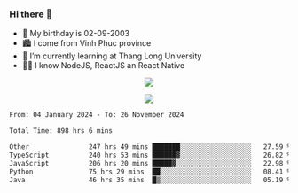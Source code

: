 ### Hi there 👋
- 🎂 My birthday is 02-09-2003
- 🏙️ I come from Vinh Phuc province
- 🌱 I’m currently learning at Thang Long University
- 🧑‍💻 I know NodeJS, ReactJS an React Native
<p align="center"><img src="https://github-readme-stats.vercel.app/api?username=tmquang0209&show_icons=true&theme=gradient"></p>
<p align="center"><img src="https://github-readme-stats.vercel.app/api/top-langs/?username=tmquang0209&hide=scss,css&langs_count=10"></p>
<!--START_SECTION:waka-->

```txt
From: 04 January 2024 - To: 26 November 2024

Total Time: 898 hrs 6 mins

Other               247 hrs 49 mins ███████░░░░░░░░░░░░░░░░░░   27.59 %
TypeScript          240 hrs 53 mins ██████▓░░░░░░░░░░░░░░░░░░   26.82 %
JavaScript          206 hrs 20 mins █████▓░░░░░░░░░░░░░░░░░░░   22.98 %
Python              75 hrs 29 mins  ██░░░░░░░░░░░░░░░░░░░░░░░   08.41 %
Java                46 hrs 35 mins  █▒░░░░░░░░░░░░░░░░░░░░░░░   05.19 %
```

<!--END_SECTION:waka-->
